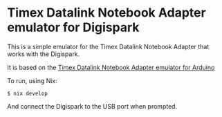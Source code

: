# Timex Datalink Notebook Adapter emulator for Digispark

This is a simple emulator for the Timex Datalink Notebook Adapter that works with the Digispark.

It is based on the [Timex Datalink Notebook Adapter emulator for Arduino](https://github.com/synthead/timex-datalink-arduino)


To run, using Nix:

```console
$ nix develop
```

And connect the Digispark to the USB port when prompted.
